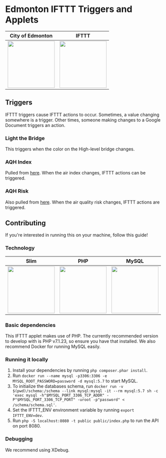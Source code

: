 # Edmonton IFTTT Triggers and Applets

| City of Edmonton  | IFTTT |
| ------------- | ------------- |
| <img src="https://i.imgur.com/DQtFLdv.png" height="150"/>  | <img src="https://i.imgur.com/kVKOYiQ.png" height="150"/>  |

## Triggers
IFTTT triggers cause IFTTT actions to occur. Sometimes, a value changing somewhere is a trigger. Other times, someone making changes to a Google Document triggers an action.

### Light the Bridge
This triggers when the color on the High-level bridge changes.

### AQH Index
Pulled from [here](http://data.environment.alberta.ca/Services/AirQualityV2/AQHIsource.svc/CommunityAQHIs(67)). When the air index changes, IFTTT actions can be triggered.

### AQH Risk
Also pulled from [here](http://data.environment.alberta.ca/Services/AirQualityV2/AQHIsource.svc/CommunityAQHIs(67)). When the air quality risk changes, IFTTT actions are triggered.

## Contributing
If you're interested in running this on your machine, follow this guide!

### Technology
| Slim  | PHP | MySQL |
| ------------- | ------------- | ------------ |
| <img src="https://i.imgur.com/pYqFkCS.png" height="150"/>  | <img src="https://i.imgur.com/mUipxhX.png" height="150"/>  | <img src="https://i.imgur.com/cD32cDt.png" height="150"/> |

### Basic dependencies
This IFTTT applet makes use of PHP. The currently recommended version to develop with is PHP v7.1.23, so ensure you have that installed. We also recommend Docker for running MySQL easily.

### Running it locally
1. Install your dependencies by running `php composer.phar install`.
1. Run `docker run --name mysql -p3306:3306 -e MYSQL_ROOT_PASSWORD=password -d mysql:5.7` to start MySQL.
1. To initialize the databases schema, run `docker run -v $(pwd)/schema:/schema --link mysql:mysql -it --rm mysql:5.7 sh -c 'exec mysql -h"$MYSQL_PORT_3306_TCP_ADDR" -P"$MYSQL_PORT_3306_TCP_PORT" -uroot -p"password" < /schema/schema.sql'`.
1. Set the IFTTT_ENV environment variable by running `export IFTTT_ENV=dev`.
1. Run `php -S localhost:8080 -t public public/index.php` to run the API on port 8080.

### Debugging
We recommend using XDebug.
